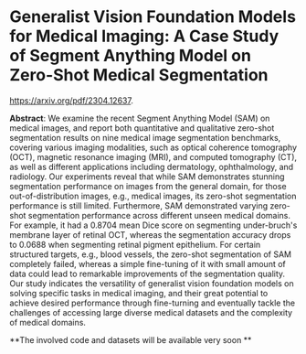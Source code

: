 # Generalist Vision Foundation Models for Medical Imaging: A Case Study of Segment Anything Model on Zero-Shot Medical Segmentation

https://arxiv.org/pdf/2304.12637. 

**Abstract**: We examine the recent Segment Anything Model (SAM) on medical images, and report both quantitative and qualitative zero-shot segmentation results on nine medical image segmentation benchmarks, covering various imaging modalities, such as optical coherence tomography (OCT), magnetic resonance imaging (MRI), and computed tomography (CT), as well as different applications including dermatology, ophthalmology, and radiology. Our experiments reveal that while SAM demonstrates stunning segmentation performance on images from the general domain, for those out-of-distribution images, e.g., medical images, its zero-shot segmentation performance is still limited. Furthermore, SAM demonstrated varying zero-shot segmentation performance across different unseen medical domains. For example, it had a 0.8704 mean Dice score on segmenting under-bruch's membrane layer of retinal OCT, whereas the segmentation accuracy drops to 0.0688 when segmenting retinal pigment epithelium. For certain structured targets, e.g., blood vessels, the zero-shot segmentation of SAM completely failed, whereas a simple fine-tuning of it with small amount of data could lead to remarkable improvements of the segmentation quality. Our study indicates the versatility of generalist vision foundation models on solving specific tasks in medical imaging, and their great potential to achieve desired performance through fine-turning and eventually tackle the challenges of accessing large diverse medical datasets and the complexity of medical domains.

**The involved code and datasets will be available very soon **
